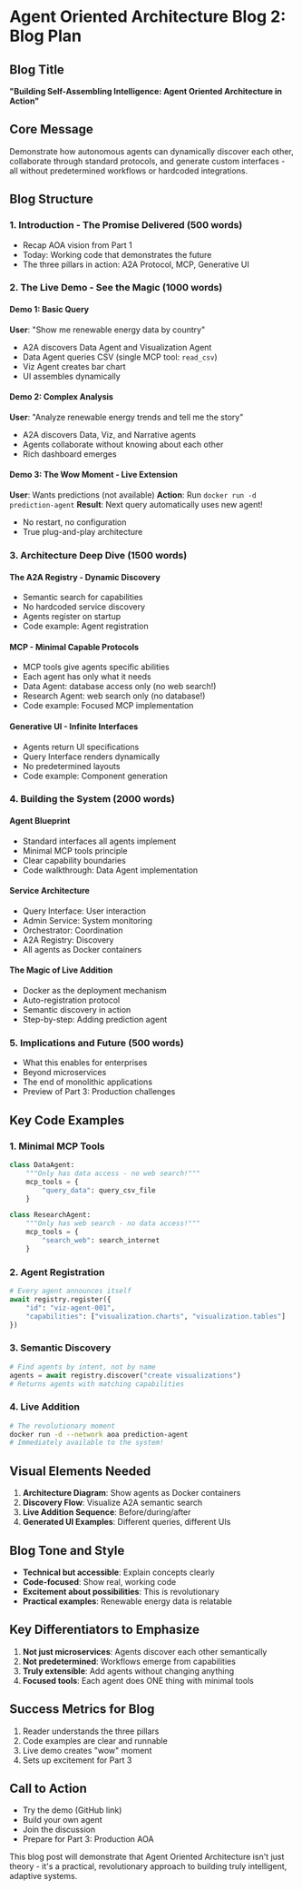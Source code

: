 # Agent Oriented Architecture Blog 2: Blog Plan

## Blog Title
**"Building Self-Assembling Intelligence: Agent Oriented Architecture in Action"**

## Core Message
Demonstrate how autonomous agents can dynamically discover each other, collaborate through standard protocols, and generate custom interfaces - all without predetermined workflows or hardcoded integrations.

## Blog Structure

### 1. Introduction - The Promise Delivered (500 words)
- Recap AOA vision from Part 1
- Today: Working code that demonstrates the future
- The three pillars in action: A2A Protocol, MCP, Generative UI

### 2. The Live Demo - See the Magic (1000 words)

#### Demo 1: Basic Query
**User**: "Show me renewable energy data by country"
- A2A discovers Data Agent and Visualization Agent
- Data Agent queries CSV (single MCP tool: `read_csv`)
- Viz Agent creates bar chart
- UI assembles dynamically

#### Demo 2: Complex Analysis
**User**: "Analyze renewable energy trends and tell me the story"
- A2A discovers Data, Viz, and Narrative agents
- Agents collaborate without knowing about each other
- Rich dashboard emerges

#### Demo 3: The Wow Moment - Live Extension
**User**: Wants predictions (not available)
**Action**: Run `docker run -d prediction-agent`
**Result**: Next query automatically uses new agent!
- No restart, no configuration
- True plug-and-play architecture

### 3. Architecture Deep Dive (1500 words)

#### The A2A Registry - Dynamic Discovery
- Semantic search for capabilities
- No hardcoded service discovery
- Agents register on startup
- Code example: Agent registration

#### MCP - Minimal Capable Protocols
- MCP tools give agents specific abilities
- Each agent has only what it needs
- Data Agent: database access only (no web search!)
- Research Agent: web search only (no database!)
- Code example: Focused MCP implementation

#### Generative UI - Infinite Interfaces
- Agents return UI specifications
- Query Interface renders dynamically
- No predetermined layouts
- Code example: Component generation

### 4. Building the System (2000 words)

#### Agent Blueprint
- Standard interfaces all agents implement
- Minimal MCP tools principle
- Clear capability boundaries
- Code walkthrough: Data Agent implementation

#### Service Architecture
- Query Interface: User interaction
- Admin Service: System monitoring  
- Orchestrator: Coordination
- A2A Registry: Discovery
- All agents as Docker containers

#### The Magic of Live Addition
- Docker as the deployment mechanism
- Auto-registration protocol
- Semantic discovery in action
- Step-by-step: Adding prediction agent

### 5. Implications and Future (500 words)
- What this enables for enterprises
- Beyond microservices
- The end of monolithic applications
- Preview of Part 3: Production challenges

## Key Code Examples

### 1. Minimal MCP Tools
```python
class DataAgent:
    """Only has data access - no web search!"""
    mcp_tools = {
        "query_data": query_csv_file
    }

class ResearchAgent:
    """Only has web search - no data access!"""
    mcp_tools = {
        "search_web": search_internet
    }
```

### 2. Agent Registration
```python
# Every agent announces itself
await registry.register({
    "id": "viz-agent-001",
    "capabilities": ["visualization.charts", "visualization.tables"]
})
```

### 3. Semantic Discovery
```python
# Find agents by intent, not by name
agents = await registry.discover("create visualizations")
# Returns agents with matching capabilities
```

### 4. Live Addition
```bash
# The revolutionary moment
docker run -d --network aoa prediction-agent
# Immediately available to the system!
```

## Visual Elements Needed

1. **Architecture Diagram**: Show agents as Docker containers
2. **Discovery Flow**: Visualize A2A semantic search
3. **Live Addition Sequence**: Before/during/after
4. **Generated UI Examples**: Different queries, different UIs

## Blog Tone and Style

- **Technical but accessible**: Explain concepts clearly
- **Code-focused**: Show real, working code
- **Excitement about possibilities**: This is revolutionary
- **Practical examples**: Renewable energy data is relatable

## Key Differentiators to Emphasize

1. **Not just microservices**: Agents discover each other semantically
2. **Not predetermined**: Workflows emerge from capabilities
3. **Truly extensible**: Add agents without changing anything
4. **Focused tools**: Each agent does ONE thing with minimal tools

## Success Metrics for Blog

1. Reader understands the three pillars
2. Code examples are clear and runnable
3. Live demo creates "wow" moment
4. Sets up excitement for Part 3

## Call to Action

- Try the demo (GitHub link)
- Build your own agent
- Join the discussion
- Prepare for Part 3: Production AOA

This blog post will demonstrate that Agent Oriented Architecture isn't just theory - it's a practical, revolutionary approach to building truly intelligent, adaptive systems.